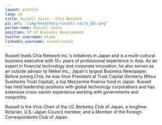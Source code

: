 ```yaml
---
layout: profile
lang: en
title: Russell Saito - Chia Network
pic_url: "/img/headshots/russell-saito_@2x.png"
person-name: Russell Saito
position: VP of Business Development
twitter_username: blank
linkedin_username: russellsaito
---
```


Russell leads Chia Network Inc.'s initiatives in Japan and is a multi-cultural business executive with 15+ years of professional experience in Asia. As an expert in financial technology and corporate innovation, he also serves as an outside advisor to Nikkei Inc., Japan's largest Business Newspaper. Before joining Chia, he was Vice-President at Trust Capital (formerly Mitsui Sumitomo Trust Capital), a top Mezzanine finance fund in Japan. Russell has held leadership positions with global technology corporations and has extensive cross-sector experience working with governments and nonprofits.

Russell is the Vice-Chair of the UC Berkeley Club of Japan, a longtime Rotarian, U.S.-Japan Council member, and a Member of the Foreign Correspondents Club of Japan.